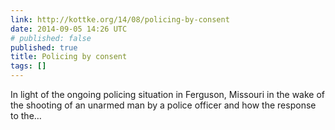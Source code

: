 ```yaml
---
link: http://kottke.org/14/08/policing-by-consent
date: 2014-09-05 14:26 UTC
# published: false
published: true
title: Policing by consent
tags: []
---
```


In light of the ongoing policing situation in Ferguson, Missouri in the wake of the shooting of an unarmed man by a police officer and how the response to the…
